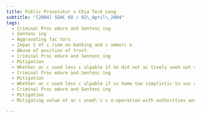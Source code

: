 ```yaml
---
title: Public Prosecutor v Chia Teck Leng 
subtitle: "[2004] SGHC 68 / 02\_April\_2004"
tags:
  - Criminal Proc edure and Sentenc ing
  - Sentenc ing
  - Aggravating fac tors
  - Impac t of c rime on banking and c ommerc e
  - Abuse of position of trust.
  - Criminal Proc edure and Sentenc ing
  - Mitigation
  - Whether ac c used less c ulpable if he did not ac tively seek out vic tims and vic tims were trusting or gullible.
  - Criminal Proc edure and Sentenc ing
  - Mitigation
  - Whether ac c used less c ulpable if sc heme too simplistic to suc c eed or if he did not dissipate money.
  - Criminal Proc edure and Sentenc ing
  - Mitigation
  - Mitigating value of ac c used\'s c o-operation with authorities and evidenc e of his good c harac ter.

---
```


